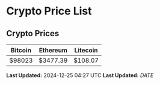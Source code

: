 # Crypto Price List

## Crypto Prices
| Bitcoin | Ethereum | Litecoin |
| ------- | -------- | -------- |
| $98023 | $3477.39 | $108.07 |
**Last Updated:** 2024-12-25 04:27 UTC
**Last Updated:** $DATE$
